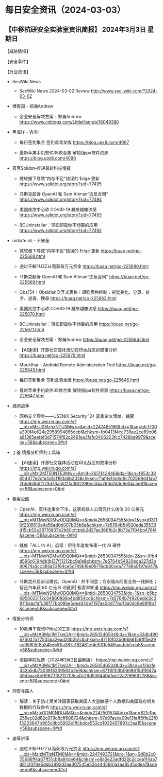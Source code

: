 # 每日安全资讯（2024-03-03）

【中移杭研安全实验室资讯简报】
2024年3月3日 星期日
---------------------------
【威胁情报】

【安全事件】

【行业资讯】

- SecWiki News
  - SecWiki News 2024-03-02 Review
http://www.sec-wiki.com/?2024-03-02

- 博客园 - 郑瀚Andrew
  - 企业安全解决方案 - 郑瀚Andrew
https://www.cnblogs.com/LittleHann/p/18049380

- 黑海洋 - WIKI
  - 每日签到集合 签到盒青龙版
https://blog.upx8.com/4087

  - 最新苹果手机软件35款合集 解锁版ipa软件资源
https://blog.upx8.com/4086

- 奇客Solidot–传递最新科技情报
  - 微软撤下导致“内存不足”错误的 Edge 更新
https://www.solidot.org/story?sid=77495

  - 马斯克起诉 OpenAI 和 Sam Altman“违反合同”
https://www.solidot.org/story?sid=77494

  - 美国疾控中心称 COVID-19 越来越像流感
https://www.solidot.org/story?sid=77493

  - BCUninstaller：轻松卸载你不想要的应用
https://www.solidot.org/story?sid=77492

- unSafe.sh - 不安全
  - 微软撤下导致“内存不足”错误的 Edge 更新
https://buaq.net/go-225668.html

  - 通过不断FUZZ从而获取万元赏金
https://buaq.net/go-225680.html

  - 马斯克起诉 OpenAI 和 Sam Altman“违反合同”
https://buaq.net/go-225669.html

  - Obs154｜Obsidian交互式表格！超強表格控制：視覺美化、分頁、排序、過濾、搜尋
https://buaq.net/go-225663.html

  - 美国疾控中心称 COVID-19 越来越像流感
https://buaq.net/go-225670.html

  - BCUninstaller：轻松卸载你不想要的应用
https://buaq.net/go-225671.html

  - 企业安全解决方案 - 郑瀚Andrew
https://buaq.net/go-225664.html

  - 【AI速读】开源社交媒体活动在印太战区的叙事分析
https://buaq.net/go-225679.html

  - Moukthar - Android Remote Administration Tool
https://buaq.net/go-225645.html

  - 每日签到集合 签到盒青龙版
https://buaq.net/go-225646.html

  - 最新苹果手机软件35款合集 解锁版ipa软件资源
https://buaq.net/go-225647.html

- 漏洞战争
  - 网络安全顶会——USENIX Security '24 夏季论文清单、摘要
https://mp.weixin.qq.com/s?__biz=MzU0MzgzNTU0Mw==&mid=2247485196&idx=1&sn=bfcf700a390f4e624e2958994865debf&chksm=fb0413f4cc739ae2ce69c06a81385eefef3d71574f82c2491ea3fafc0406203fcc7428ba9979&scene=58&subscene=0#rd

- 丁爸 情报分析师的工具箱
  - 【AI速读】开源社交媒体活动在印太战区的叙事分析
https://mp.weixin.qq.com/s?__biz=MzI2MTE0NTE3Mw==&mid=2651142446&idx=1&sn=f853c38654477e2cfa4d1af193a6b233&chksm=f1af4e14c6d8c702569d41ab72bb6b0b5f273d73a55f2fa36f2396ec34a763d7d3e9e04c5e61&scene=58&subscene=0#rd

- 极客公园
  - OpenAI、英伟达重金下注，这家机器人公司凭什么估值 26 亿美元
https://mp.weixin.qq.com/s?__biz=MTMwNDMwODQ0MQ==&mid=2653034755&idx=1&sn=d13110f2319510a4e56ad0d007b05b8e&chksm=7e5764b54920eda35533d15cb52a38716807b2b80cfcbbb2d37ae386fb2c8b73a7104bb476f4&scene=58&subscene=0#rd

  - 魅族「ALL IN AI」后续：将在年底发布第一代 AI 硬件
https://mp.weixin.qq.com/s?__biz=MTMwNDMwODQ0MQ==&mid=2653034755&idx=2&sn=0fb4d596c6194db1b137f11212bc9a1e&chksm=7e5764b54920eda327d3b60674a5cc386a53f64ce5c749b18e09716db60cea77788a9197a047&scene=58&subscene=0#rd

  - 马斯克开启诉讼模式，OpenAI：并不同意；俞永福从阿里业务一线卸任；智己汽车获 80 亿元 B 论融资| 极客早知道
https://mp.weixin.qq.com/s?__biz=MTMwNDMwODQ0MQ==&mid=2653034753&idx=1&sn=b5bc6956023112c64860889a4bd954cc&chksm=7e5764b74920eda12c39116aacfafc36f77bb09be5dea04de7197aa54d77bdf3a0dc8e69f8b7&scene=58&subscene=0#rd

- 情报分析师
  - 10款用于查询IP地址的工具
https://mp.weixin.qq.com/s?__biz=MzA3Mjc1MTkwOA==&mid=2650546504&idx=1&sn=33db490676047a77505ba2ead20b2b1c&chksm=87110f03b06686159fff5e29cc95905f8a345e551fa387c182481ef4e1f01e549aaafcbfcda5&scene=58&subscene=0#rd

  - 情报学院优选（2024年3月2日最新版）
https://mp.weixin.qq.com/s?__biz=MzA3Mjc1MTkwOA==&mid=2650546504&idx=2&sn=af26afe452b5db7303918339563b2e9b&chksm=87110f03b0668615d1f647a59d5aac8ef6f677f8212708ca0c29d539440d5dc12a2f99662766&scene=58&subscene=0#rd

- 网安寻路人
  - 解读：关于防止受关注国家获取美国人大量敏感个人数据和美国政府相关数据的行政命令
https://mp.weixin.qq.com/s?__biz=MzIxODM0NDU4MQ==&mid=2247501574&idx=1&sn=821c1bc255ec02d82c079c8cff608724&chksm=97e97aeca09ef3faff5ffe22f013203647b905c8bc5992e1ffcbdce553cd1932407893c3aa15&scene=58&subscene=0#rd

- 迪哥讲事
  - 通过不断FUZZ从而获取万元赏金
https://mp.weixin.qq.com/s?__biz=MzIzMTIzNTM0MA==&mid=2247493721&idx=1&sn=6d0b2c855686ff4a87ff51cb8a84de64&chksm=e8a5e23adfd26b2ccea114aa7d81cf370e5ddb3892d2ae307545e53b4445961a2aa8545cdea7&scene=58&subscene=0#rd

